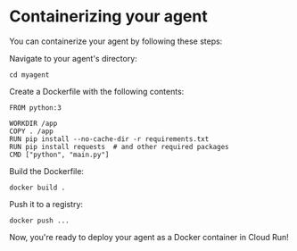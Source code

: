 # Containerizing your agent

You can containerize your agent by following these steps:

Navigate to your agent's directory:

```
cd myagent
```

Create a Dockerfile with the following contents:

```
FROM python:3

WORKDIR /app
COPY . /app
RUN pip install --no-cache-dir -r requirements.txt
RUN pip install requests  # and other required packages
CMD ["python", "main.py"]
```

Build the Dockerfile:

```
docker build .
```

Push it to a registry:

```
docker push ...
```

Now, you're ready to deploy your agent as a Docker container in Cloud Run!
